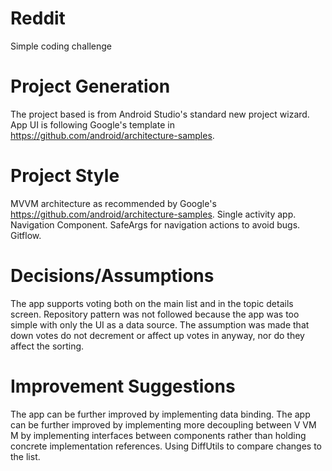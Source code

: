 # Reddit
Simple coding challenge

# Project Generation
The project based is from Android Studio's standard new project wizard.
App UI is following Google's template in https://github.com/android/architecture-samples.

# Project Style
MVVM architecture as recommended by Google's https://github.com/android/architecture-samples.
Single activity app.
Navigation Component.
SafeArgs for navigation actions to avoid bugs.
Gitflow.

# Decisions/Assumptions
The app supports voting both on the main list and in the topic details screen.
Repository pattern was not followed because the app was too simple with only the UI as a data source.
The assumption was made that down votes do not decrement or affect up votes in anyway, nor do they affect the sorting.

# Improvement Suggestions
The app can be further improved by implementing data binding.
The app can be further improved by implementing more decoupling between V VM M by implementing interfaces between components rather than holding concrete implementation references.
Using DiffUtils to compare changes to the list.